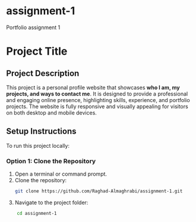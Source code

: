 # assignment-1
Portfolio assignment 1 

# Project Title

## Project Description
This project is a personal profile website that showcases **who I am, my projects, and ways to contact me**. It is designed to provide a professional and engaging online presence, highlighting skills, experience, and portfolio projects. The website is fully responsive and visually appealing for visitors on both desktop and mobile devices.

## Setup Instructions
To run this project locally:

### Option 1: Clone the Repository
1. Open a terminal or command prompt.  
2. Clone the repository:
   ```bash
   git clone https://github.com/Raghad-Almaghrabi/assignment-1.git
3. Navigate to the project folder:
```bash
    cd assignment-1

  

